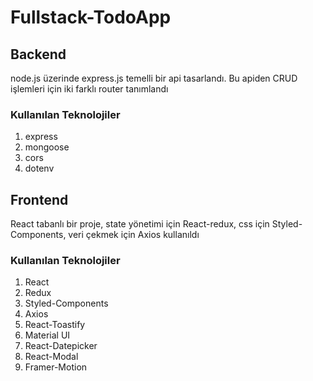 # Fullstack-TodoApp
## Backend
node.js üzerinde express.js temelli bir api tasarlandı.
Bu apiden CRUD işlemleri için iki farklı router tanımlandı
### Kullanılan Teknolojiler
01. express 
02. mongoose
03. cors
4. dotenv

## Frontend
React tabanlı bir proje, state yönetimi için React-redux, css için Styled-Components, veri çekmek için Axios kullanıldı
### Kullanılan Teknolojiler
1. React
2. Redux
3. Styled-Components
4. Axios
5. React-Toastify
6. Material UI
7. React-Datepicker
8. React-Modal
9. Framer-Motion
